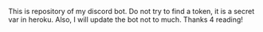 This is repository of my discord bot. Do not try to find a token, it is a secret var in heroku. Also, I will update the bot not to much. Thanks 4 reading!
